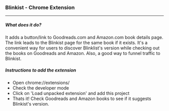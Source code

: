 ### Blinkist - Chrome Extension
---

##### What does it do?

It adds a button/link to Goodreads.com and Amazon.com book details page. The link leads to the Blinkist page for the same book if it exists. It's a convenient way for users to discover Blinklist's version while checking out the books on Goodreads and Amazon. Also, a good way to funnel traffic to Blinkist.

##### Instructions to add the extension

  - Open chrome://extensions/
  - Check the developer mode
  - Click on 'Load unpacked extension' and add this project
  - Thats it! Check Goodreads and Amazon books to see if it suggests Blinkist's version.